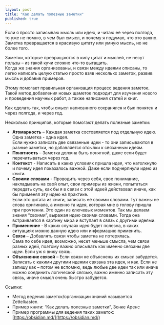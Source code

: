 ```yaml
---
layout: post
title: "Как делать полезные заметки"
published: true
---
```

Если я просто записываю мысль или идею, и читаю её через полгода, то уже не помню, в чем был смысл, и почему я подумал, что это важно. \
Заметка превращается в красивую цитату или умную мысль, но не более того.

Заметки, которые превращаются в кипу цитат и мыслей, не несут пользы – из такой кучи сложно что-то вытащить.\
Когда же знания организованы, и связи между идеями описаны, то легко написать целую статью просто взяв несколько заметок, развив мысль и добавив примеров.

Этому помогает правильная организация процесс ведения заметок.
Такой метод добавления новых щаметок подходит для изучения нового и проведения научных работ, а также написания статей и книг.

Как сделать так, чтобы смысл написанного сохранялся и был понятен и через полгода, и через год.

Несколько принципов, которые помогают делать полезные заметки:
* **Атомарность** – Каждая заметка состовляется под отдельную идею. Одна заметка - одна идея.\
Если нужно записать две связанные идеи - то они записываются в разные заметки, но добавляется отсылки к связанным идеям.
* **Понятность** – Заметка должна быть понятной, даже если будет перечитываться через год.
* **Контекст** - Написать в каких условиях пришла идея, что натолкнуло и почему идея показалось важной. Даже если подчерпнули идею из книги.
* **Своими словами** - Проводить через себя, свое понимание, накладывать на свой опыт, свои примеры из жизни, попытаться передать суть, как бы я в связи с этой идеей действовал иначе, как бы применял эту идею на практике.\
  Если это цитата из книги, записать её своими словами. Тут важны не слова оригинала, а именно та идея, которая мне в голову пришла при прочтении. Это один из ключевых моментов. Так мы делаем знания “своими”, выражая идею своими словами. Тогда она встраивается в картину мира и вступает в связь с другими идеями.
* **Применение** - В каких случаях идея будет полезна, в каких ситуациях можно данную идею или информацию применить.
* **Связи** – Добавлять связи чтобы заметка не потерялась.\
Сама по себе идея, возможно, несет меньше смысла, чем связи разных идей, поэтому важно описывать как именно связаны две идеи. Если уж я вижу связь.
* **Объяснение связей** – Если связи не объяснены их смысл забудется.\
Записать с какими другими идеями связана эта идея, и как. Если не запишу как – потом не вспомню, ведь любые две идеи так или иначе можно соединить логической связью, важно именно записать эту связь, иначе смысл очень быстро забудется.

Ссылки:
* Метод ведения заметок/организации знаний называется Zettelkasten.
* Пример книги: “Как делать полезные заметки”, Зонке Аренс
* Пример программы для ведения таких заметок: [https://obsidian.md/](https://obsidian.md/)
